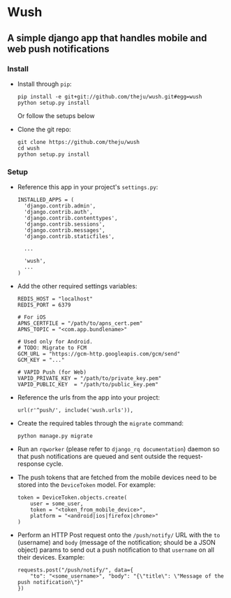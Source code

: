 # Wush

## A simple django app that handles mobile and web push notifications

### Install

* Install through `pip`:

  ```
  pip install -e git+git://github.com/theju/wush.git#egg=wush
  python setup.py install
  ```
  
  Or follow the setups below

* Clone the git repo:

  ```
  git clone https://github.com/theju/wush
  cd wush
  python setup.py install
  ```
  
### Setup

* Reference this app in your project's `settings.py`:

  ```
  INSTALLED_APPS = (
    'django.contrib.admin',
    'django.contrib.auth',
    'django.contrib.contenttypes',
    'django.contrib.sessions',
    'django.contrib.messages',
    'django.contrib.staticfiles',

    ...

    'wush',
    ...
  )
  ```
* Add the other required settings variables:

  ```
  REDIS_HOST = "localhost"
  REDIS_PORT = 6379

  # For iOS
  APNS_CERTFILE = "/path/to/apns_cert.pem"
  APNS_TOPIC = "<com.app.bundlename>"

  # Used only for Android.
  # TODO: Migrate to FCM
  GCM_URL = "https://gcm-http.googleapis.com/gcm/send"
  GCM_KEY = "..."

  # VAPID Push (for Web)
  VAPID_PRIVATE_KEY = "/path/to/private_key.pem"
  VAPID_PUBLIC_KEY  = "/path/to/public_key.pem"
  ```
* Reference the urls from the app into your project:

  ```
  url(r'^push/', include('wush.urls')),
  ```	
* Create the required tables through the `migrate` command:

  ```
  python manage.py migrate
  ```
* Run an `rqworker` (please refer to `django_rq documentation`) daemon
  so that push notifications are queued and sent outside the request-response
  cycle.
* The push tokens that are fetched from the mobile devices need to
  be stored into the `DeviceToken` model. For example:

  ```
  token = DeviceToken.objects.create(
      user = some_user,
      token = "<token_from_mobile_device>",
	  platform = "<android|ios|firefox|chrome>"
  )
  ```
* Perform an HTTP Post request onto the `/push/notify/` URL with the
  `to` (username) and `body` (message of the notification; should be a JSON
  object) params to send out a push notification to that `username` on all
  their devices. Example:

  ```
  requests.post("/push/notify/", data={
      "to": "<some_username>", "body": "{\"title\": \"Message of the push notification\"}"
  })
  ```

